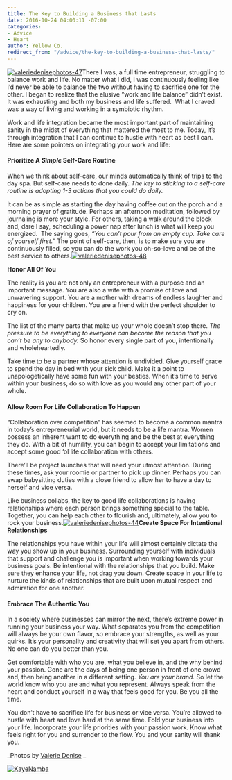 ```yaml
---
title: The Key to Building a Business that Lasts
date: 2016-10-24 04:00:11 -07:00
categories:
- Advice
- Heart
author: Yellow Co.
redirect_from: "/advice/the-key-to-building-a-business-that-lasts/"
---
```


[![valeriedenisephotos-47](https://yellow-blog-images.imgix.net/2016/10/ValerieDenisePhotos-47.jpg)](https://yellow-blog-images.imgix.net/2016/10/ValerieDenisePhotos-47.jpg)There I was, a full time entrepreneur, struggling to balance work and life. No matter what I did, I was continuously feeling like I’d never be able to balance the two without having to sacrifice one for the other. I began to realize that the elusive “work and life balance” didn’t exist. It was exhausting and both my business and life suffered.  What I craved was a way of living and working in a symbiotic rhythm.

Work and life integration became the most important part of maintaining sanity in the midst of everything that mattered the most to me. Today, it’s through integration that I can continue to hustle with heart as best I can. Here are some pointers on integrating your work and life:

#### **Prioritize A** **_Simple_** **Self-Care Routine**

When we think about self-care, our minds automatically think of trips to the day spa. But self-care needs to done daily. _The key to sticking to a self-care routine is adopting 1-3 actions that you could do daily._

It can be as simple as starting the day having coffee out on the porch and a morning prayer of gratitude. Perhaps an afternoon meditation, followed by journaling is more your style. For others, taking a walk around the block and, dare I say, scheduling a power nap after lunch is what will keep you energized.  The saying goes, _“You can’t pour from an empty cup. Take care of yourself first.”_ The point of self-care, then, is to make sure you are continuously filled, so you can do the work you oh-so-love and be of the best service to others.[![valeriedenisephotos-48](https://yellow-blog-images.imgix.net/2016/10/ValerieDenisePhotos-48.jpg)](https://yellow-blog-images.imgix.net/2016/10/ValerieDenisePhotos-48.jpg)

**Honor All Of You**

The reality is you are not only an entrepreneur with a purpose and an important message. You are also a wife with a promise of love and unwavering support. You are a mother with dreams of endless laughter and happiness for your children. You are a friend with the perfect shoulder to cry on.

The list of the many parts that make up your whole doesn’t stop there. _The pressure to be everything to everyone can become the reason that you can’t be any to anybody._ So honor every single part of you, intentionally and wholeheartedly.

Take time to be a partner whose attention is undivided. Give yourself grace to spend the day in bed with your sick child. Make it a point to unapologetically have some fun with your besties. When it’s time to serve within your business, do so with love as you would any other part of your whole.

#### **Allow Room For Life Collaboration To Happen**

“Collaboration over competition” has seemed to become a common mantra in today’s entrepreneurial world, but it needs to be a life mantra. Women possess an inherent want to do everything and be the best at everything they do. With a bit of humility, you can begin to accept your limitations and accept some good ‘ol life collaboration with others.

There’ll be project launches that will need your utmost attention. During these times, ask your roomie or partner to pick up dinner. Perhaps you can swap babysitting duties with a close friend to allow her to have a day to herself and vice versa.   

Like business collabs, the key to good life collaborations is having relationships where each person brings something special to the table. Together, you can help each other to flourish and, ultimately, allow you to rock your business.[![valeriedenisephotos-44](https://yellow-blog-images.imgix.net/2016/10/ValerieDenisePhotos-44.jpg)](https://yellow-blog-images.imgix.net/2016/10/ValerieDenisePhotos-44.jpg)**Create Space For Intentional Relationships**

The relationships you have within your life will almost certainly dictate the way you show up in your business. Surrounding yourself with individuals that support and challenge you is important when working towards your business goals. Be intentional with the relationships that you build. Make sure they enhance your life, not drag you down. Create space in your life to nurture the kinds of relationships that are built upon mutual respect and admiration for one another.

#### **Embrace The Authentic You**

In a society where businesses can mirror the next, there’s extreme power in running your business your way. What separates you from the competition will always be your own flavor, so embrace your strengths, as well as your quirks. It’s your personality and creativity that will set you apart from others. No one can do you better than you.

Get comfortable with who you are, what you believe in, and the why behind your passion. Gone are the days of being one person in front of one crowd and, then being another in a different setting. _You are your brand._ So let the world know who you are and what you represent. Always speak from the heart and conduct yourself in a way that feels good for you. Be you all the time.

You don’t have to sacrifice life for business or vice versa. You’re allowed to hustle with heart and love hard at the same time. Fold your business into your life. Incorporate your life priorities with your passion work. Know what feels right for you and surrender to the flow. You and your sanity will thank you.  

_Photos by [Valerie Denise](http://www.valeriedenisephotos.com/) _

[![KayeNamba](https://yellow-blog-images.imgix.net/2016/04/KayeNamba.jpg)](http://www.littlegoldenpenguin.com/)
